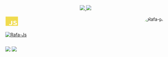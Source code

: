 <div align="center">
  <a href="https://github.com/xxxD4rkxxx">
  <img height="180em" src="https://github-readme-stats.vercel.app/api?username=xxxD4rkxxx&show_icons=true&theme=dark&include_all_commits=true&count_private=true"/>
  <img height="180em" src="https://github-readme-stats.vercel.app/api/top-langs/?username=xxxD4rkxxx&layout=compact&langs_count=7&theme=dark"/>
</div>
<div style="display: inline_block"><br>
  <img align="center" alt="Rafa-Js" height="30" width="40" src="https://raw.githubusercontent.com/devicons/devicon/master/icons/javascript/javascript-plain.svg">
<img align="right" alt="Rafa-pic" height="150" style="border-radius:50px;" src="https://media.discordapp.net/attachments/901630549934866462/947987739213713438/2839cea4fe050b9986ab75825e864a0f.jpg?width=545&height=545">
</div>

<div style="display: inline_block"><br>
  <img align="center" alt="Rafa-Js" height="30" width="40" src="[https://raw.githubusercontent.com/devicons/devicon/master/icons/javascript/javascript-plain.svg](https://www.flaticon.com/br/icone-gratis/html-5_732212)">
</div>
  
  ##
 
<div> 

  
  <a href="https://www.instagram.com/_.d4rkzin._/" target="_blank"><img src="https://img.shields.io/badge/-Instagram-%23E4405F?style=for-the-badge&logo=instagram&logoColor=white" target="_blank"></a>
 <a href="https://discord.gg/vugQWZFJrT" target="_blank"><img src="https://img.shields.io/badge/Discord-7289DA?style=for-the-badge&logo=discord&logoColor=white" target="_blank"></a> 

 
</div>
